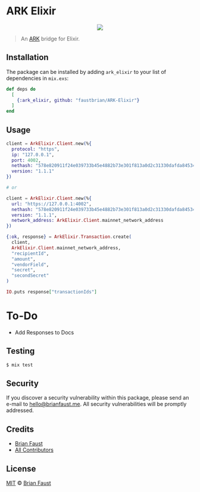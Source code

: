 # ARK Elixir

<p align="center">
    <img src="https://github.com/faustbrian/ARK-Elixir/blob/master/banner.png" />
</p>

> An [ARK](https://github.com/ArkEcosystem/ark-node) bridge for Elixir.

## Installation

The package can be installed by adding `ark_elixir` to your list of dependencies in `mix.exs`:

```elixir
def deps do
  [
    {:ark_elixir, github: "faustbrian/ARK-Elixir"}
  ]
end
```

## Usage

```elixir
client = ArkElixir.Client.new(%{
  protocol: "https",
  ip: "127.0.0.1",
  port: 4002,
  nethash: "578e820911f24e039733b45e4882b73e301f813a0d2c31330dafda84534ffa23",
  version: "1.1.1"
})

# or

client = ArkElixir.Client.new(%{
  url: "https://127.0.0.1:4002",
  nethash: "578e820911f24e039733b45e4882b73e301f813a0d2c31330dafda84534ffa23",
  version: "1.1.1",
  network_address: ArkElixir.Client.mainnet_network_address
})

{:ok, response} = ArkElixir.Transaction.create(
  client,
  ArkElixir.Client.mainnet_network_address,
  "recipientId",
  "amount",
  "vendorField",
  "secret",
  "secondSecret"
)

IO.puts response["transactionIds"]
```

# To-Do

- Add Responses to Docs

## Testing

``` bash
$ mix test
```

## Security

If you discover a security vulnerability within this package, please send an e-mail to hello@brianfaust.me. All security vulnerabilities will be promptly addressed.

## Credits

- [Brian Faust](https://github.com/faustbrian)
- [All Contributors](../../contributors)

## License

[MIT](LICENSE) © [Brian Faust](https://brianfaust.me)
